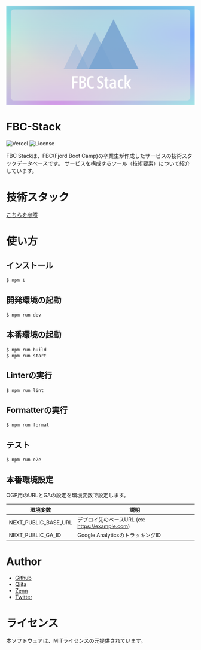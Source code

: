 ![fbc_logo](./public/images/fbcstack_ogp.png)



# FBC-Stack

![Vercel](http://therealsujitk-vercel-badge.vercel.app/?app=fbc-stack) ![License](https://img.shields.io/badge/license-MIT-blue)

FBC Stackは、FBC(Fjord Boot Camp)の卒業生が作成したサービスの技術スタックデータベースです。
サービスを構成するツール（技術要素）について紹介しています。



# 技術スタック

[こちらを参照](https://fbc-stack.vercel.app/about)



# 使い方

## インストール

```
$ npm i
```

## 開発環境の起動

```
$ npm run dev
```

## 本番環境の起動
```
$ npm run build
$ npm run start
```

## Linterの実行

```
$ npm run lint
```

## Formatterの実行

```
$ npm run format
```

## テスト

```
$ npm run e2e
```

## 本番環境設定

OGP用のURLとGAの設定を環境変数で設定します。

| 環境変数 | 説明 |
| --- | --- |
| NEXT_PUBLIC_BASE_URL | デプロイ先のベースURL (ex: https://example.com) |
| NEXT_PUBLIC_GA_ID　| Google AnalyticsのトラッキングID |



# Author

* [Github](https://github.com/mh-mobile)
* [Qiita](https://qiita.com/mh_mobiler)
* [Zenn](https://zenn.dev/mh)
* [Twitter](https://twitter.com/mh_mobiler)

# ライセンス

本ソフトウェアは、MITライセンスの元提供されています。
